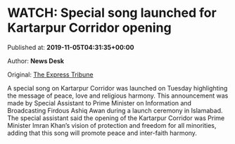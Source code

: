 
# WATCH: Special song launched for Kartarpur Corridor opening

Published at: **2019-11-05T04:31:35+00:00**

Author: **News Desk**

Original: [The Express Tribune](https://tribune.com.pk/story/2093743/1-watch-special-song-launched-kartarpur-corridor-opening/)

A special song on Kartarpur Corridor was launched on Tuesday highlighting the message of peace, love and religious harmony.
This announcement was made by Special Assistant to Prime Minister on Information and Broadcasting Firdous Ashiq Awan during a launch ceremony in Islamabad.
The special assistant said the opening of the Kartarpur Corridor was Prime Minister Imran Khan’s vision of protection and freedom for all minorities, adding that this song will promote peace and inter-faith harmony.
 
